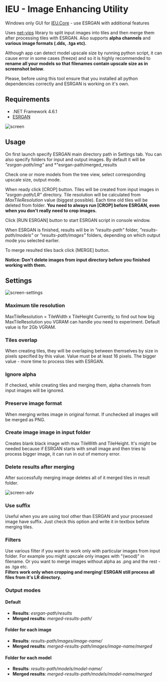 # IEU - Image Enhancing Utility
Windows only GUI for [IEU.Core](https://github.com/ptrsuder/IEU.Core) - use ESRGAN with additional features

Uses [net-vips](https://github.com/kleisauke/net-vips) library to split input images into tiles and then merge them after processing tiles with ESRGAN. Also supports **alpha channels** and **various image formats (.dds, .tga etc).**

Although app can detect model upscale size by running python script, it can cause error in some cases (freeze) and so it is highly recommended to **rename all your models so that filenames contain upscale size as in screenshot below**.

Please, before using this tool ensure that you installed all python dependencies correctly and ESRGAN is working on it's own.

## Requirements

* .NET Framework 4.6.1
* [ESRGAN](https://github.com/xinntao/ESRGAN)

![screen](https://i.imgur.com/AUSFg14.png)

## Usage

On first launch specify ESRGAN main directory path in Settings tab.
You can also specify folders for input and output images. By default it will be *"esrgan-path/img"* and *"esrgan-path/merged_results
  
 Check one or more models from the tree view, select corresponding upscale size, output mode.
 
 When ready click [CROP] button. Tiles will be created from input images in *"esrgan-path/LR"* directory. Tile resolution will be calculated from *MaxTileResolution* value (biggest possible). Each time old tiles will be deleted from folder.
 **You need to always run [CROP] before ESRGAN, even when you don't really need to crop images.**
 
Click [RUN ESRGAN] button to start ESRGAN script in console window. 

When ESRGAN is finished, results will be in *"results-path"* folder, *"results-path/models"* or *"results-path/images"* folders, depending on which output mode you selected earlier.

To merge resulted tiles back click [MERGE] button.

**Notice: Don't delete images from input directory before you finished working with them.**

## Settings

![screen-settings](https://i.imgur.com/tlvqgrL.png)
 ### Maximum tile resolution
 MaxTileResolution = TileWidth x TileHeight
 Currently, to find out how big MaxTileResolution you VGRAM can handle you need to experiment. Default value is for 2Gb VGRAM.
 ### Tiles overlap
 When creating tiles, they will be overlaping between themselves by size in pixels specified by this value. Value must be at least 16 pixels. The bigger value - more time to process tiles with ESRGAN.
 ### Ignore alpha
If checked, while creating tiles and merging them, alpha channels from input images will be ignored.
 ### Preserve image format
 When merging writes image in original format. If unchecked all images will be merged as PNG.
 ### Create image image in input folder
 Creates blank black image with max TileWith and TileHeight. It's might be needed because if ESRGAN starts with small image and then tries to process bigger image, it can run in out of memory error. 
 ### Delete results after merging
 After successfully merging image deletes all of it merged tiles in result folder. 
 
 ![screen-adv](https://i.imgur.com/c2fPYaW.png)
 
 ### Use suffix
 Useful when you are using tool other than ESRGAN and your processed image have suffix. Just check this option and write it in textbox befote merging tiles.
 ### Filters
 Use various filter if you want to work only with particular images from input folder. For example you might upscale only images with "(wood)" in filename. Or you want to merge images without alpha as .png and the rest - as .tga etc. </br>
 **Filters work only when cropping and merging! ESRGAN still process all files from it's LR directory.**
  
  ### Output modes
  #### Default  
  * **Results**: *esrgan-path/results*
  * **Merged results**: *merged-results-path/*
  
  #### Folder for each image  
  * **Results**: *results-path/images/image-name/*
  * **Merged results**: *merged-results-path/images/image-name/merged*
  
  #### Folder for each model  
  * **Results**: *results-path/models/model-name/*
  * **Merged results**: *merged-results-path/models/model-name/merged*
  
  
